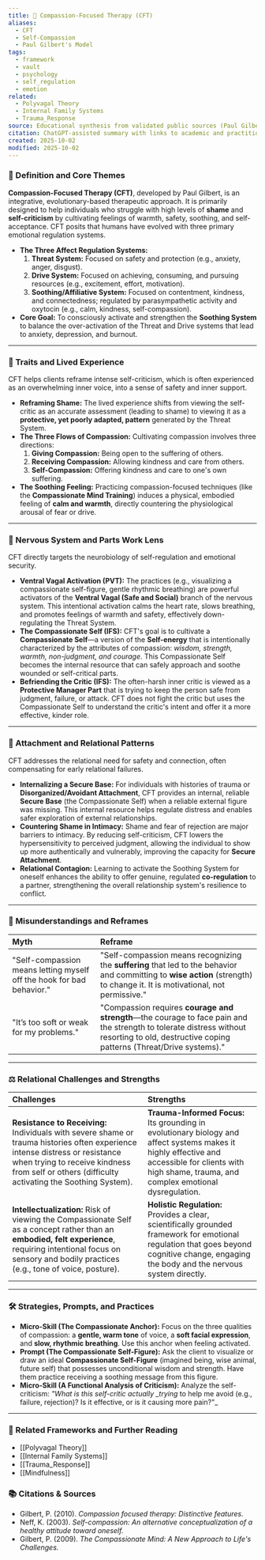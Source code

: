 ```yaml
---
title: 🙏 Compassion-Focused Therapy (CFT)
aliases:
  - CFT
  - Self-Compassion
  - Paul Gilbert's Model
tags:
  - framework
  - vault
  - psychology
  - self_regulation
  - emotion
related:
  - Polyvagal Theory
  - Internal Family Systems
  - Trauma_Response
source: Educational synthesis from validated public sources (Paul Gilbert's model)
citation: ChatGPT-assisted summary with links to academic and practitioner materials
created: 2025-10-02
modified: 2025-10-02
---
```


<!-- @format -->

### 🧩 Definition and Core Themes

**Compassion-Focused Therapy (CFT)**, developed by Paul Gilbert, is an integrative,
evolutionary-based therapeutic approach. It is primarily designed to help individuals
who struggle with high levels of **shame** and **self-criticism** by cultivating
feelings of warmth, safety, soothing, and self-acceptance. CFT posits that humans have
evolved with three primary emotional regulation systems.

- **The Three Affect Regulation Systems:**
  1. **Threat System:** Focused on safety and protection (e.g., anxiety, anger,
     disgust).
  2. **Drive System:** Focused on achieving, consuming, and pursuing resources (e.g.,
     excitement, effort, motivation).
  3. **Soothing/Affiliative System:** Focused on contentment, kindness, and
     connectedness; regulated by parasympathetic activity and oxytocin (e.g., calm,
     kindness, self-compassion).
- **Core Goal:** To consciously activate and strengthen the **Soothing System** to
  balance the over-activation of the Threat and Drive systems that lead to anxiety,
  depression, and burnout.

---

### 🌿 Traits and Lived Experience

CFT helps clients reframe intense self-criticism, which is often experienced as an
overwhelming inner voice, into a sense of safety and inner support.

- **Reframing Shame:** The lived experience shifts from viewing the self-critic as an
  accurate assessment (leading to shame) to viewing it as a **protective, yet poorly
  adapted, pattern** generated by the Threat System.
- **The Three Flows of Compassion:** Cultivating compassion involves three directions:
  1. **Giving Compassion:** Being open to the suffering of others.
  2. **Receiving Compassion:** Allowing kindness and care from others.
  3. **Self-Compassion:** Offering kindness and care to one's own suffering.
- **The Soothing Feeling:** Practicing compassion-focused techniques (like the
  **Compassionate Mind Training**) induces a physical, embodied feeling of **calm and
  warmth**, directly countering the physiological arousal of fear or drive.

---

### 🧠 Nervous System and Parts Work Lens

CFT directly targets the neurobiology of self-regulation and emotional security.

- **Ventral Vagal Activation (PVT):** The practices (e.g., visualizing a compassionate
  self-figure, gentle rhythmic breathing) are powerful activators of the **Ventral Vagal
  (Safe and Social)** branch of the nervous system. This intentional activation calms
  the heart rate, slows breathing, and promotes feelings of warmth and safety,
  effectively down-regulating the Threat System.
- **The Compassionate Self (IFS):** CFT's goal is to cultivate a **Compassionate
  Self**—a version of the **Self-energy** that is intentionally characterized by the
  attributes of compassion: _wisdom, strength, warmth, non-judgment, and courage_. This
  Compassionate Self becomes the internal resource that can safely approach and soothe
  wounded or self-critical parts.
- **Befriending the Critic (IFS):** The often-harsh inner critic is viewed as a
  **Protective Manager Part** that is trying to keep the person safe from judgment,
  failure, or attack. CFT does not fight the critic but uses the Compassionate Self to
  understand the critic's intent and offer it a more effective, kinder role.

---

### 💞 Attachment and Relational Patterns

CFT addresses the relational need for safety and connection, often compensating for
early relational failures.

- **Internalizing a Secure Base:** For individuals with histories of trauma or
  **Disorganized/Avoidant Attachment**, CFT provides an internal, reliable **Secure
  Base** (the Compassionate Self) when a reliable external figure was missing. This
  internal resource helps regulate distress and enables safer exploration of external
  relationships.
- **Countering Shame in Intimacy:** Shame and fear of rejection are major barriers to
  intimacy. By reducing self-criticism, CFT lowers the hypersensitivity to perceived
  judgment, allowing the individual to show up more authentically and vulnerably,
  improving the capacity for **Secure Attachment**.
- **Relational Contagion:** Learning to activate the Soothing System for oneself
  enhances the ability to offer genuine, regulated **co-regulation** to a partner,
  strengthening the overall relationship system's resilience to conflict.

---

### 🔄 Misunderstandings and Reframes

| Myth                                                                  | Reframe                                                                                                                                                                                     |
| :-------------------------------------------------------------------- | :------------------------------------------------------------------------------------------------------------------------------------------------------------------------------------------ |
| "Self-compassion means letting myself off the hook for bad behavior." | "Self-compassion means recognizing the **suffering** that led to the behavior and committing to **wise action** (strength) to change it. It is motivational, not permissive."               |
| "It’s too soft or weak for my problems."                              | "Compassion requires **courage and strength**—the courage to face pain and the strength to tolerate distress without resorting to old, destructive coping patterns (Threat/Drive systems)." |

---

### ⚖️ Relational Challenges and Strengths

| Challenges                                                                                                                                                                                                                      | Strengths                                                                                                                                                                                              |
| :------------------------------------------------------------------------------------------------------------------------------------------------------------------------------------------------------------------------------ | :----------------------------------------------------------------------------------------------------------------------------------------------------------------------------------------------------- |
| **Resistance to Receiving:** Individuals with severe shame or trauma histories often experience intense distress or resistance when trying to receive kindness from self or others (difficulty activating the Soothing System). | **Trauma-Informed Focus:** Its grounding in evolutionary biology and affect systems makes it highly effective and accessible for clients with high shame, trauma, and complex emotional dysregulation. |
| **Intellectualization:** Risk of viewing the Compassionate Self as a concept rather than an **embodied, felt experience**, requiring intentional focus on sensory and bodily practices (e.g., tone of voice, posture).          | **Holistic Regulation:** Provides a clear, scientifically grounded framework for emotional regulation that goes beyond cognitive change, engaging the body and the nervous system directly.            |

---

### 🛠️ Strategies, Prompts, and Practices

- **Micro-Skill (The Compassionate Anchor):** Focus on the three qualities of
  compassion: a **gentle, warm tone** of voice, a **soft facial expression**, and
  **slow, rhythmic breathing**. Use this anchor when feeling activated.
- **Prompt (The Compassionate Self-Figure):** Ask the client to visualize or draw an
  ideal **Compassionate Self-Figure** (imagined being, wise animal, future self) that
  possesses unconditional wisdom and strength. Have them practice receiving a soothing
  message from this figure.
- **Micro-Skill (A Functional Analysis of Criticism):** Analyze the self-criticism:
  _"What is this self-critic actually \_trying_ to help me avoid (e.g., failure,
  rejection)? Is it effective, or is it causing more pain?"\_

---

### 🔗 Related Frameworks and Further Reading

- [[Polyvagal Theory]]
- [[Internal Family Systems]]
- [[Trauma_Response]]
- [[Mindfulness]]

### 📚 Citations & Sources

- Gilbert, P. (2010). _Compassion focused therapy: Distinctive features._
- Neff, K. (2003). _Self-compassion: An alternative conceptualization of a healthy
  attitude toward oneself._
- Gilbert, P. (2009). _The Compassionate Mind: A New Approach to Life's Challenges._

